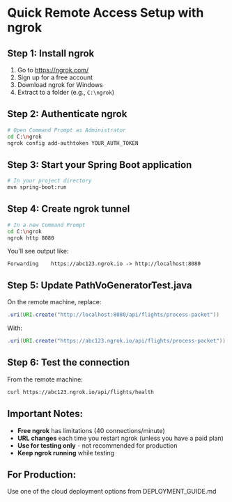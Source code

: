# Quick Remote Access Setup with ngrok

## Step 1: Install ngrok
1. Go to https://ngrok.com/
2. Sign up for a free account
3. Download ngrok for Windows
4. Extract to a folder (e.g., `C:\ngrok`)

## Step 2: Authenticate ngrok
```bash
# Open Command Prompt as Administrator
cd C:\ngrok
ngrok config add-authtoken YOUR_AUTH_TOKEN
```

## Step 3: Start your Spring Boot application
```bash
# In your project directory
mvn spring-boot:run
```

## Step 4: Create ngrok tunnel
```bash
# In a new Command Prompt
cd C:\ngrok
ngrok http 8080
```

You'll see output like:
```
Forwarding    https://abc123.ngrok.io -> http://localhost:8080
```

## Step 5: Update PathVoGeneratorTest.java
On the remote machine, replace:
```java
.uri(URI.create("http://localhost:8080/api/flights/process-packet"))
```

With:
```java
.uri(URI.create("https://abc123.ngrok.io/api/flights/process-packet"))
```

## Step 6: Test the connection
From the remote machine:
```bash
curl https://abc123.ngrok.io/api/flights/health
```

## Important Notes:
- **Free ngrok** has limitations (40 connections/minute)
- **URL changes** each time you restart ngrok (unless you have a paid plan)
- **Use for testing only** - not recommended for production
- **Keep ngrok running** while testing

## For Production:
Use one of the cloud deployment options from DEPLOYMENT_GUIDE.md 